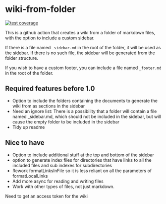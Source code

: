 # wiki-from-folder
[![test coverage](https://mikhad.github.io/wiki-from-folder/badges/coverage.svg)](https://github.com/mikhad/wiki-from-folder/actions)

This is a github action that creates a wiki from a folder of markdown files, with the option to include a custom sidebar.

If there is a file named `_sidebar.md` in the root of the folder, it will be used as the sidebar. If there is no such file, the sidebar will be generated from the folder structure.

If you wish to have a custom footer, you can include a file named `_footer.md` in the root of the folder.

## Required features before 1.0
- Option to include the folders containing the documents to generate the wiki from as sections in the sidebar
- Need an ignore list: There is a possibility that a folder will contain a file named _sidebar.md, which should not be included in the sidebar, but will cause the empty folder to be included in the sidebar
- Tidy up readme

## Nice to have
- Option to include additional stuff at the top and bottom of the sidebar
- option to generate index files for directories that have links to all the included files and sub indexes for subdirectories
- Rework formatLinksInFile so it is less reliant on all the parameters of formatLocalLinks
- Add more async for reading and writing files
- Work with other types of files, not just markdown.

Need to get an access token for the wiki